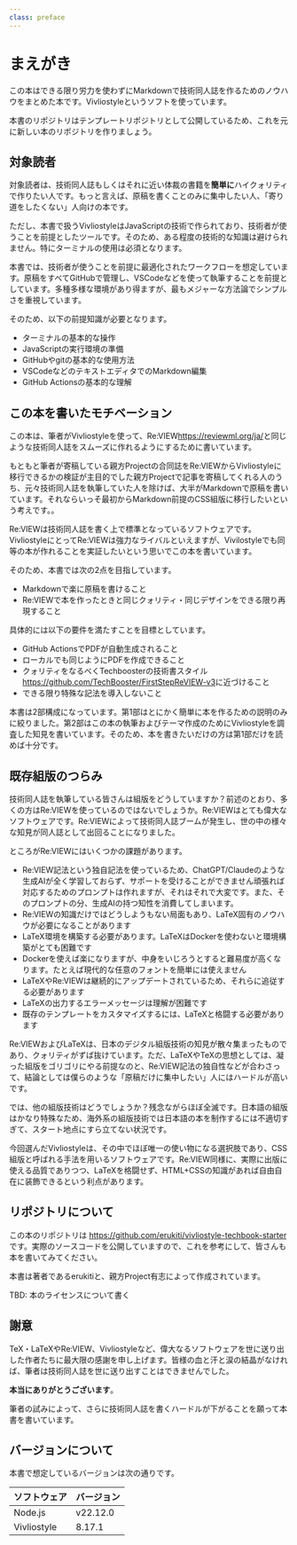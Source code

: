 ```yaml
---
class: preface
---
```


# まえがき

この本はできる限り労力を使わずにMarkdownで技術同人誌を作るためのノウハウをまとめた本です。Vivliostyleというソフトを使っています。

本書のリポジトリはテンプレートリポジトリとして公開しているため、これを元に新しい本のリポジトリを作りましょう。

## 対象読者

対象読者は、技術同人誌もしくはそれに近い体裁の書籍を**簡単に**ハイクォリティで作りたい人です。もっと言えば、原稿を書くことのみに集中したい人、「寄り道をしたくない」人向けの本です。

ただし、本書で扱うVivliostyleはJavaScriptの技術で作られており、技術者が使うことを前提としたツールです。そのため、ある程度の技術的な知識は避けられません。特にターミナルの使用は必須となります。

本書では、技術者が使うことを前提に最適化されたワークフローを想定しています。原稿をすべてGitHubで管理し、VSCodeなどを使って執筆することを前提としています。多種多様な環境があり得ますが、最もメジャーな方法論でシンプルさを重視しています。

そのため、以下の前提知識が必要となります。

* ターミナルの基本的な操作
* JavaScriptの実行環境の準備
* GitHubやgitの基本的な使用方法
* VSCodeなどのテキストエディタでのMarkdown編集
* GitHub Actionsの基本的な理解

## この本を書いたモチベーション

この本は、筆者がVivliostyleを使って、Re:VIEW<span class="footnote">https://reviewml.org/ja/</span>と同じような技術同人誌をスムーズに作れるようにするために書いています。

もともと筆者が寄稿している親方Projectの合同誌をRe:VIEWからVivliostyleに移行できるかの検証が主目的でした<span class="footnote">親方Projectで記事を寄稿してくれる人のうち、元々技術同人誌を執筆していた人を除けば、大半がMarkdownで原稿を書いています。それならいっそ最初からMarkdown前提のCSS組版に移行したいという考えです。</span>。

Re:VIEWは技術同人誌を書く上で標準となっているソフトウェアです。VivliostyleにとってRe:VIEWは強力なライバルといえますが、Vivilostyleでも同等の本が作れることを実証したいという思いでこの本を書いています。

そのため、本書では次の2点を目指しています。

* Markdownで楽に原稿を書けること
* Re:VIEWで本を作ったときと同じクォリティ・同じデザインをできる限り再現すること

具体的には以下の要件を満たすことを目標としています。

* GitHub ActionsでPDFが自動生成されること
* ローカルでも同じようにPDFを作成できること
* クォリティをなるべくTechboosterの技術書スタイル<span class="footnote">https://github.com/TechBooster/FirstStepReVIEW-v3</span>に近づけること
* できる限り特殊な記法を導入しないこと

本書は2部構成になっています。第1部はとにかく簡単に本を作るための説明のみに絞りました。第2部はこの本の執筆およびテーマ作成のためにVivliostyleを調査した知見を書いています。そのため、本を書きたいだけの方は第1部だけを読めば十分です。

## 既存組版のつらみ

技術同人誌を執筆している皆さんは組版をどうしていますか？前述のとおり、多くの方はRe:VIEWを使っているのではないでしょうか。Re:VIEWはとても偉大なソフトウェアです。Re:VIEWによって技術同人誌ブームが発生し、世の中の様々な知見が同人誌として出回ることになりました。

ところがRe:VIEWにはいくつかの課題があります。

* Re:VIEW記法という独自記法を使っているため、ChatGPT/Claudeのような生成AIが全く学習しておらず、サポートを受けることができません<span class="footnote">頑張れば対応するためのプロンプトは作れますが、それはそれで大変です。また、そのプロンプトの分、生成AIの持つ知性を消費してしまいます。</span>
* Re:VIEWの知識だけではどうしようもない局面もあり、LaTeX固有のノウハウが必要になることがあります
* LaTeX環境を構築する必要があります。LaTeXはDockerを使わないと環境構築がとても困難です
* Dockerを使えば楽になりますが、中身をいじろうとすると難易度が高くなります。たとえば現代的な任意のフォントを簡単には使えません
* LaTeXやRe:VIEWは継続的にアップデートされているため、それらに追従する必要があります
* LaTeXの出力するエラーメッセージは理解が困難です
* 既存のテンプレートをカスタマイズするには、LaTeXと格闘する必要があります

Re:VIEWおよびLaTeXは、日本のデジタル組版技術の知見が散々集まったものであり、クォリティがずば抜けています。ただ、LaTeXやTeXの思想としては、凝った組版をゴリゴリにやる前提なのと、Re:VIEW記法の独自性などが合わさって、結論としては僕らのような「原稿だけに集中したい」人にはハードルが高いです。

では、他の組版技術はどうでしょうか？残念ながらほぼ全滅です。日本語の組版はかなり特殊なため、海外系の組版技術では日本語の本を制作するには不適切すぎて、スタート地点にすら立てない状況です。

今回選んだVivliostyleは、その中でほぼ唯一の使い物になる選択肢であり、CSS組版と呼ばれる手法を用いるソフトウェアです。Re:VIEW同様に、実際に出版に使える品質でありつつ、LaTeXを格闘せず、HTML+CSSの知識があれば自由自在に装飾できるという利点があります。

## リポジトリについて

この本のリポジトリは https://github.com/erukiti/vivliostyle-techbook-starter です。実際のソースコードを公開していますので、これを参考にして、皆さんも本を書いてみてください。

本書は著者であるerukitiと、親方Project有志によって作成されています。

TBD: 本のライセンスについて書く

## 謝意

TeX・LaTeXやRe:VIEW、Vivliostyleなど、偉大なるソフトウェアを世に送り出した作者たちに最大限の感謝を申し上げます。皆様の血と汗と涙の結晶がなければ、筆者は技術同人誌を世に送り出すことはできませんでした。

**本当にありがとうございます**。

筆者の試みによって、さらに技術同人誌を書くハードルが下がることを願って本書を書いています。

## バージョンについて

本書で想定しているバージョンは次の通りです。

|ソフトウェア|バージョン|
|----------|---------|
|Node.js|v22.12.0|
|Vivliostyle|8.17.1|

